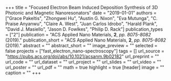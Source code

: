+++
title = "Focused Electron Beam Induced Deposition Synthesis of 3D Photonic and Magnetic Nanoresonators"
date = "2019-01-01"
authors = ["Grace Pakeltis", "Zhongwei Hu", "Austin G. Nixon", "Eva Mutunga", "C. Praise Anyanwu", "Claire A. West", "Juan Carlos Idrobo", "Harald Plank", "David J. Masiello", "Jason D. Fowlkes", "Philip D. Rack"]
publication_types = ["2"]
publication = "ACS Applied Nano Materials, **2**, _pp. 8075-8082_ (2019)."
publication_short = "ACS Applied Nano Materials, **2**, _pp. 8075-8082_ (2019)."
abstract = ""
abstract_short = ""
image_preview = ""
selected = false
projects = ["fast_electron_nano-spectroscopy"]
tags = []
url_source = "https://pubs.acs.org/doi/abs/10.1021/acsanm.9b02182"
url_preprint = ""
url_code = ""
url_dataset = ""
url_project = ""
url_slides = ""
url_video = ""
url_poster = ""
url_pdf = ""
math = true
highlight = true
[header]
image = ""
caption = ""
+++
